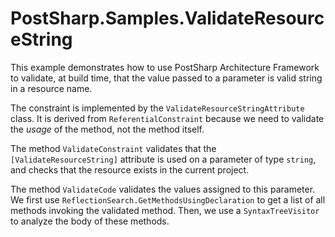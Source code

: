 # PostSharp.Samples.ValidateResourceString

This example demonstrates how to use PostSharp Architecture Framework to validate, at build time,
that the value passed to a parameter is valid string in a resource name.

The constraint is implemented by the `ValidateResourceStringAttribute` class. It is derived from `ReferentialConstraint`
because we need to validate the *usage* of the method, not the method itself. 

The method `ValidateConstraint` validates that the `[ValidateResourceString]` attribute is used on a parameter of type `string`, and checks that the resource
exists in the current project.

The method `ValidateCode` validates the values assigned to this parameter. We first use `ReflectionSearch.GetMethodsUsingDeclaration` to get a list of 
all methods invoking the validated method. Then, we use a `SyntaxTreeVisitor` to analyze the body of these methods. 

